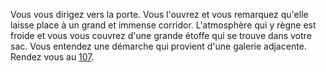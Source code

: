 Vous vous dirigez vers la porte. Vous l'ouvrez et vous remarquez qu'elle laisse place à un grand et immense corridor. L'atmosphère qui y règne est froide et vous vous couvrez d'une grande étoffe qui se trouve dans votre sac. Vous entendez une démarche qui provient d'une galerie adjacente. Rendez vous au [107](107).